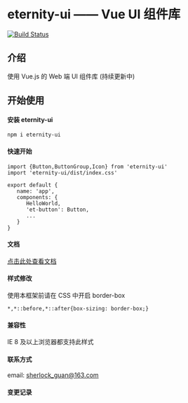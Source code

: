 # eternity-ui —— Vue UI 组件库

[![Build Status](https://travis-ci.org/HerculeGuan/vue-wheel.svg?branch=main)](https://travis-ci.org/HerculeGuan/vue-wheel)

## 介绍

使用 Vue.js 的 Web 端 UI 组件库 (持续更新中)

## 开始使用

#### 安装 eternity-ui

```
npm i eternity-ui
```

#### 快速开始

```
import {Button,ButtonGroup,Icon} from 'eternity-ui'
import 'eternity-ui/dist/index.css'

export default {
   name: 'app',
   components: {
      HelloWorld,
      'et-button': Button,
      ...
   }
}
```

#### 文档

[点击此处查看文档](https://herculeguan.github.io/vue-wheel/)

#### 样式修改

使用本框架前请在 CSS 中开启 border-box

```
*,*::before,*::after{box-sizing: border-box;}
```

#### 兼容性

IE 8 及以上浏览器都支持此样式

#### 联系方式

email: sherlock_guan@163.com

#### 变更记录
